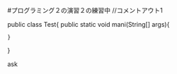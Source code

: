 #プログラミング２の演習２の練習中
//コメントアウト1


public class Test{
    public static void mani(String[] args){



    }
}

ask